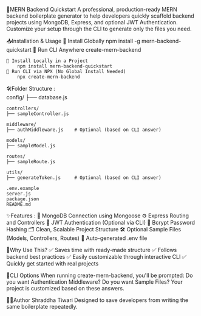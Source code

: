 🚀MERN Backend Quickstart
    A professional, production-ready MERN backend boilerplate generator to help developers quickly scaffold backend projects using MongoDB, Express, and optional JWT Authentication.
    Customize your setup through the CLI to generate only the files you need.

📥Installation & Usage
    🔧 Install Globally
        npm install -g mern-backend-quickstart
    🚀 Run CLI Anywhere
        create-mern-backend

    🔧 Install Locally in a Project
        npm install mern-backend-quickstart
    🚀 Run CLI via NPX (No Global Install Needed)
        npx create-mern-backend

🛠️Folder Structure :    
    config/
    ├── database.js

    controllers/
    ├── sampleController.js

    middleware/
    ├── authMiddleware.js    # Optional (based on CLI answer)
    
    models/
    ├── sampleModel.js

    routes/
    ├── sampleRoute.js

    utils/
    ├── generateToken.js     # Optional (based on CLI answer)

    .env.example
    server.js
    package.json
    README.md

✨Features :
    🔗 MongoDB Connection using Mongoose
    ⚙️ Express Routing and Controllers
    🔐 JWT Authentication (Optional via CLI)
    🔑 Bcrypt Password Hashing
    🗂️ Clean, Scalable Project Structure
    🛠️ Optional Sample Files (Models, Controllers, Routes)
    📄 Auto-generated .env file

🎯Why Use This?
    ✅ Saves time with ready-made structure
    ✅ Follows backend best practices
    ✅ Easily customizable through interactive CLI
    ✅ Quickly get started with real projects

🔧CLI Options
    When running create-mern-backend, you'll be prompted:
     Do you want Authentication Middleware?
     Do you want Sample Files?
    Your project is customized based on these answers.


🧑‍💻Author
    Shraddha Tiwari
    Designed to save developers from writing the same boilerplate repeatedly.



